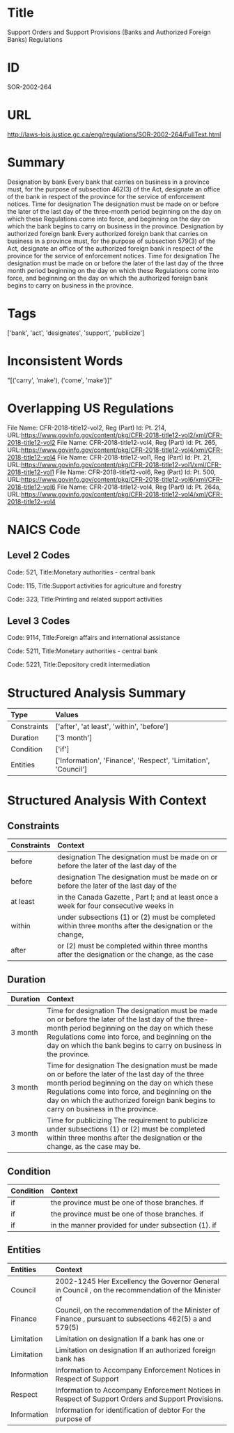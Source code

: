 # Title
Support Orders and Support Provisions (Banks and Authorized Foreign Banks) Regulations


# ID
SOR-2002-264

# URL
http://laws-lois.justice.gc.ca/eng/regulations/SOR-2002-264/FullText.html


# Summary
Designation by bank Every bank that carries on business in a province must, for the purpose of subsection 462(3) of the Act, designate an office of the bank in respect of the province for the service of enforcement notices.
Time for designation The designation must be made on or before the later of the last day of the three-month period beginning on the day on which these Regulations come into force, and beginning on the day on which the bank begins to carry on business in the province.
Designation by authorized foreign bank Every authorized foreign bank that carries on business in a province must, for the purpose of subsection 579(3) of the Act, designate an office of the authorized foreign bank in respect of the province for the service of enforcement notices.
Time for designation The designation must be made on or before the later of the last day of the three month period beginning on the day on which these Regulations come into force, and beginning on the day on which the authorized foreign bank begins to carry on business in the province.


# Tags
['bank', 'act', 'designates', 'support', 'publicize']


# Inconsistent Words
"[('carry', 'make'), ('come', 'make')]"


# Overlapping US Regulations
File Name: CFR-2018-title12-vol2, Reg (Part) Id: Pt. 214, URL:https://www.govinfo.gov/content/pkg/CFR-2018-title12-vol2/xml/CFR-2018-title12-vol2
File Name: CFR-2018-title12-vol4, Reg (Part) Id: Pt. 265, URL:https://www.govinfo.gov/content/pkg/CFR-2018-title12-vol4/xml/CFR-2018-title12-vol4
File Name: CFR-2018-title12-vol1, Reg (Part) Id: Pt. 21, URL:https://www.govinfo.gov/content/pkg/CFR-2018-title12-vol1/xml/CFR-2018-title12-vol1
File Name: CFR-2018-title12-vol6, Reg (Part) Id: Pt. 500, URL:https://www.govinfo.gov/content/pkg/CFR-2018-title12-vol6/xml/CFR-2018-title12-vol6
File Name: CFR-2018-title12-vol4, Reg (Part) Id: Pt. 264a, URL:https://www.govinfo.gov/content/pkg/CFR-2018-title12-vol4/xml/CFR-2018-title12-vol4



# NAICS Code
## Level 2 Codes
Code: 521, Title:Monetary authorities - central bank

Code: 115, Title:Support activities for agriculture and forestry

Code: 323, Title:Printing and related support activities




## Level 3 Codes
Code: 9114, Title:Foreign affairs and international assistance

Code: 5211, Title:Monetary authorities - central bank

Code: 5221, Title:Depository credit intermediation







# Structured Analysis Summary
| Type        | Values                                                         |
|:------------|:---------------------------------------------------------------|
| Constraints | ['after', 'at least', 'within', 'before']                      |
| Duration    | ['3 month']                                                    |
| Condition   | ['if']                                                         |
| Entities    | ['Information', 'Finance', 'Respect', 'Limitation', 'Council'] |


# Structured Analysis With Context
 


## Constraints
| Constraints   | Context                                                                                                 |
|:--------------|:--------------------------------------------------------------------------------------------------------|
| before        | designation The designation must be made on or before the later of the last day of the                  |
| before        | designation The designation must be made on or before the later of the last day of the                  |
| at least      | in the Canada Gazette , Part I; and at least once a week for four consecutive weeks in                  |
| within        | under subsections (1) or (2) must be completed within three months after the designation or the change, |
| after         | or (2) must be completed within three months after the designation or the change, as the case           |


## Duration
| Duration   | Context                                                                                                                                                                                                                                                                                        |
|:-----------|:-----------------------------------------------------------------------------------------------------------------------------------------------------------------------------------------------------------------------------------------------------------------------------------------------|
| 3 month    | Time for designation The designation must be made on or before the later of the last day of the three-month period beginning on the day on which these Regulations come into force, and beginning on the day on which the bank begins to carry on business in the province.                    |
| 3 month    | Time for designation The designation must be made on or before the later of the last day of the three month period beginning on the day on which these Regulations come into force, and beginning on the day on which the authorized foreign bank begins to carry on business in the province. |
| 3 month    | Time for publicizing The requirement to publicize under subsections (1) or (2) must be completed within three months after the designation or the change, as the case may be.                                                                                                                  |


## Condition
| Condition   | Context                                             |
|:------------|:----------------------------------------------------|
| if          | the province must be one of those branches. if      |
| if          | the province must be one of those branches. if      |
| if          | in the manner provided for under subsection (1). if |


## Entities
| Entities    | Context                                                                                                 |
|:------------|:--------------------------------------------------------------------------------------------------------|
| Council     | 2002-1245 Her Excellency the Governor General in  Council , on the recommendation of the Minister of    |
| Finance     | Council, on the recommendation of the Minister of Finance , pursuant to subsections 462(5) a and 579(5) |
| Limitation  | Limitation on designation If a bank has one or                                                          |
| Limitation  | Limitation on designation If an authorized foreign bank has                                             |
| Information | Information to Accompany Enforcement Notices in Respect of Support                                      |
| Respect     | Information to Accompany Enforcement Notices in  Respect  of Support Orders and Support Provisions.     |
| Information | Information for identification of debtor For the purpose of                                             |


